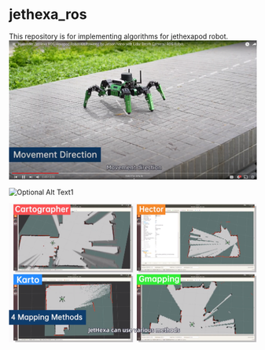 # jethexa_ros
This repository is for implementing algorithms for jethexapod robot.
![Optional Alt Text](media/image.png)

![Optional Alt Text1](media/image1.png)

![Optional Alt Text2](media/image2.png)

